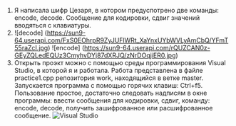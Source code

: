 1. Я написала шифр Цезаря, в котором предуспотрено две команды: encode, decode. Сообщение для кодировки, сдвиг значений вводяться с клавиатуры.
2. ![decode] (https://sun9-64.userapi.com/FxS0EOhrpR9ZyJUFlWRt_XaYnxUYbWVLyAmCbQ/YFmT55raZcI.jpg)
   ![encode] (https://sun9-64.userapi.com/rQUZCAN0z-GEyZQLedEQUz3CmyhvDYj87dXRJQ/zNrDOqjiER0.jpg)
3. Открыть проэкт можно с помощью среды программирования Visual Studio, в которой я и работала.
   Работа представлена в файле practice1.cpp репозитория work, находящийся в ветке master.
   Запускается программа с помощью горячих клавиш: Ctrl+f5.
   Пользование простое, достаточно следовать надписям в окне программы: ввести сообщения для кодировки, сдвиг, команду: encode, decode, получить 
   зашифрованное или расшифрованное сообщение.
   ![Visual Studio](https://sun9-74.userapi.com/zcnPRsl3-jhkIvnv6xy2qp-KUCN4zi7O7gO9kg/XaRm_az4Tb4.jpg)
